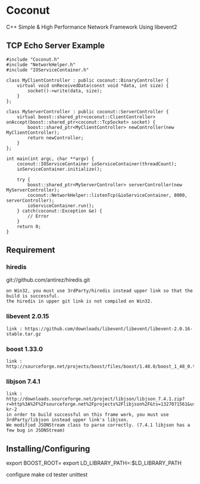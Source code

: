 # Coconut
C++ Simple & High Performance Network Framework Using libevent2

## TCP Echo Server Example

    #include "Coconut.h"
    #include "NetworkHelper.h"
    #include "IOServiceContainer.h"

    class MyClientController : public coconut::BinaryController {
        virtual void onReceivedData(const void *data, int size) {
            socket()->write(data, size);
        }
    };

    class MyServerController : public coconut::ServerController {
        virtual boost::shared_ptr<coconut::ClientController> onAccept(boost::shared_ptr<coconut::TcpSocket> socket) {
            boost::shared_ptr<MyClientController> newController(new MyClientController);
            return newController;
        }
    };

    int main(int argc, char **argv) {
        coconut::IOServiceContainer ioServiceContainer(threadCount);
        ioServiceContainer.initialize();

        try {
            boost::shared_ptr<MyServerController> serverController(new MyServerController);
            coconut::NetworkHelper::listenTcp(&ioServiceContainer, 8000, serverController);
            ioServiceContainer.run();
        } catch(coconut::Exception &e) {
            // Error
        }
        return 0;
    }


## Requirement

### hiredis
git://github.com/antirez/hiredis.git

    on Win32, you must use 3rdParty/hiredis instead upper link so that the build is successful.
    the hiredis in upper git link is not compiled on Win32.
	
### libevent 2.0.15 
    link : https://github.com/downloads/libevent/libevent/libevent-2.0.16-stable.tar.gz

### boost 1.33.0 
    link : http://sourceforge.net/projects/boost/files/boost/1.48.0/boost_1_48_0.tar.gz/download

### libjson 7.4.1
    link : http://downloads.sourceforge.net/project/libjson/libjson_7.4.1.zip?r=http%3A%2F%2Fsourceforge.net%2Fprojects%2Flibjson%2F&ts=1327071561&use_mirror=cdnetworks-kr-2
    in order to build successful on this frame work, you must use 3rdParty/libjson instead upper link's libjson.
    We modified JSONStream class to parse correctly. (7.4.1 libjson has a few bug in JSONStream)


## Installing/Configuring

export BOOST_ROOT=<BOOST ROOT DIR>
export LD_LIBRARY_PATH=<BOOST STAGE LIB DIR>:$LD_LIBRARY_PATH

configure
make
cd tester
unittest


